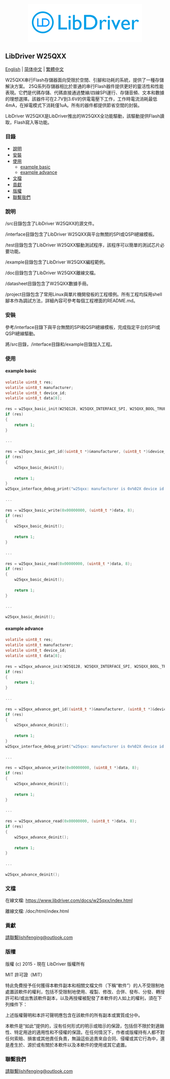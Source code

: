 <div align=center>
<img src="/doc/image/logo.png"/>
</div>

## LibDriver W25QXX

[English](/README.md) | [ 简体中文](/README_zh-Hans.md) | [繁體中文](/README_zh-Hant.md)

W25QXX串行Flash存儲器面向受限於空間、引腳和功耗的系統，提供了一種存儲解決方案。 25Q系列存儲器相比於普通的串行Flash器件提供更好的靈活性和性能表現。它們是代碼存儲、代碼直接通過雙線/四線SPI運行、存儲音頻、文本和數據的理想選擇。該器件可在2.7V到3.6V的供電電壓下工作，工作時電流消耗最低4mA，在掉電模式下消耗僅1uA。所有的器件都提供節省空間的封裝。

LibDriver W25QXX是LibDriver推出的W25QXX全功能驅動，該驅動提供Flash讀取，Flash寫入等功能。

### 目錄

  - [說明](#說明)
  - [安裝](#安裝)
  - [使用](#使用)
    - [example basic](#example-basic)
    - [example advance](#example-advance)
  - [文檔](#文檔)
  - [貢獻](#貢獻)
  - [版權](#版權)
  - [聯繫我們](#聯繫我們)

### 說明

/src目錄包含了LibDriver W25QXX的源文件。

/interface目錄包含了LibDriver W25QXX與平台無關的SPI或QSPI總線模板。

/test目錄包含了LibDriver W25QXX驅動測試程序，該程序可以簡單的測試芯片必要功能。

/example目錄包含了LibDriver W25QXX編程範例。

/doc目錄包含了LibDriver W25QXX離線文檔。

/datasheet目錄包含了W25QXX數據手冊。

/project目錄包含了常用Linux與單片機開發板的工程樣例。所有工程均採用shell腳本作為調試方法，詳細內容可參考每個工程裡面的README.md。

### 安裝

參考/interface目錄下與平台無關的SPI和QSPI總線模板，完成指定平台的SPI或QSPI總線驅動。

將/src目錄，/interface目錄和/example目錄加入工程。

### 使用

#### example basic

```C
volatile uint8_t res;
volatile uint8_t manufacturer;
volatile uint8_t device_id;
volatile uint8_t data[8];

res = w25qxx_basic_init(W25Q128, W25QXX_INTERFACE_SPI, W25QXX_BOOL_TRUE);
if (res)
{
    return 1;
}

...
    
res = w25qxx_basic_get_id((uint8_t *)&manufacturer, (uint8_t *)&device_id);
if (res)
{
    w25qxx_basic_deinit();
    
    return 1;
}
w25qxx_interface_debug_print("w25qxx: manufacturer is 0x%02X device id is 0x%02X.\n", manufacturer, device_id);
    
...    
    
res = w25qxx_basic_write(0x00000000, (uint8_t *)data, 8);
if (res)
{
    w25qxx_basic_deinit();
    
    return 1;
}

...

res = w25qxx_basic_read(0x00000000, (uint8_t *)data, 8);
if (res)
{
    w25qxx_basic_deinit();
    
    return 1;
}

...
    
w25qxx_basic_deinit();
```

#### example advance

```C
volatile uint8_t res;
volatile uint8_t manufacturer;
volatile uint8_t device_id;
volatile uint8_t data[8];

res = w25qxx_advance_init(W25Q128, W25QXX_INTERFACE_SPI, W25QXX_BOOL_TRUE);
if (res)
{
    return 1;
}

...
    
res = w25qxx_advance_get_id((uint8_t *)&manufacturer, (uint8_t *)&device_id);
if (res)
{
    w25qxx_advance_deinit();
    
    return 1;
}
w25qxx_interface_debug_print("w25qxx: manufacturer is 0x%02X device id is 0x%02X.\n", manufacturer, device_id);
    
...    
    
res = w25qxx_advance_write(0x00000000, (uint8_t *)data, 8);
if (res)
{
    w25qxx_advance_deinit();
    
    return 1;
}

...

res = w25qxx_advance_read(0x00000000, (uint8_t *)data, 8);
if (res)
{
    w25qxx_advance_deinit();
    
    return 1;
}

...
    
w25qxx_advance_deinit();
```

### 文檔

在線文檔: https://www.libdriver.com/docs/w25qxx/index.html

離線文檔: /doc/html/index.html

### 貢獻

請聯繫lishifenging@outlook.com

### 版權

版權 (c) 2015 - 現在 LibDriver 版權所有

MIT 許可證（MIT）

特此免費授予任何獲得本軟件副本和相關文檔文件（下稱“軟件”）的人不受限制地處置該軟件的權利，包括不受限制地使用、複製、修改、合併、發布、分發、轉授許可和/或出售該軟件副本，以及再授權被配發了本軟件的人如上的權利，須在下列條件下：

上述版權聲明和本許可聲明應包含在該軟件的所有副本或實質成分中。

本軟件是“如此”提供的，沒有任何形式的明示或暗示的保證，包括但不限於對適銷性、特定用途的適用性和不侵權的保證。在任何情況下，作者或版權持有人都不對任何索賠、損害或其他責任負責，無論這些追責來自合同、侵權或其它行為中，還是產生於、源於或有關於本軟件以及本軟件的使用或其它處置。

### 聯繫我們

請聯繫lishifenging@outlook.com